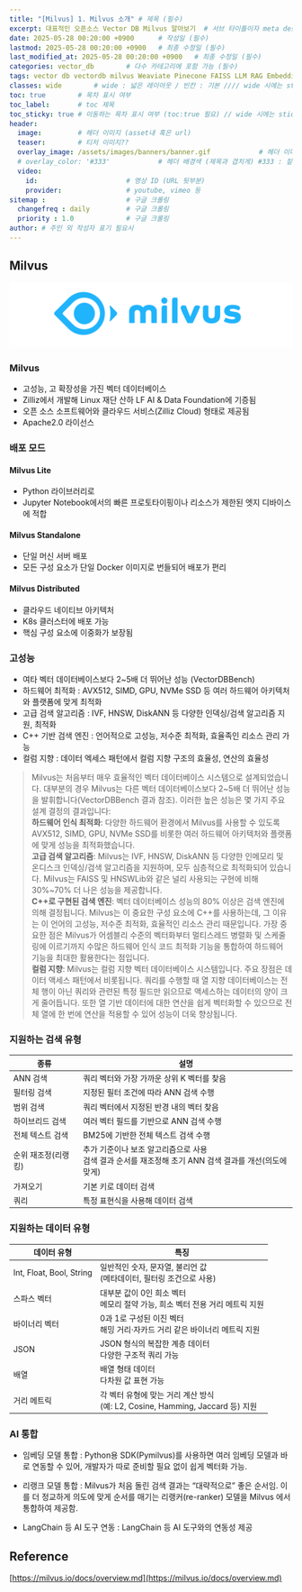 ```yaml
---
title: "[Milvus] 1. Milvus 소개" # 제목 (필수)
excerpt: 대표적인 오픈소스 Vector DB Milvus 알아보기  # 서브 타이틀이자 meta description (필수)
date: 2025-05-28 00:20:00 +0900      # 작성일 (필수)
lastmod: 2025-05-28 00:20:00 +0900   # 최종 수정일 (필수)
last_modified_at: 2025-05-28 00:20:00 +0900   # 최종 수정일 (필수)
categories: vector_db        # 다수 카테고리에 포함 가능 (필수)
tags: vector db vectordb milvus Weaviate Pinecone FAISS LLM RAG Embedding                     # 태그 복수개 가능 (필수)
classes: wide        # wide : 넓은 레이아웃 / 빈칸 : 기본 //// wide 시에는 sticky toc 불가
toc: true        # 목차 표시 여부
toc_label:       # toc 제목
toc_sticky: true # 이동하는 목차 표시 여부 (toc:true 필요) // wide 시에는 sticky toc 불가
header: 
  image:         # 헤더 이미지 (asset내 혹은 url)
  teaser:        # 티저 이미지??
  overlay_image: /assets/images/banners/banner.gif            # 헤더 이미지 (제목과 겹치게)
  # overlay_color: '#333'            # 헤더 배경색 (제목과 겹치게) #333 : 짙은 회색 (필수)
  video:
    id:                      # 영상 ID (URL 뒷부분)
    provider:                # youtube, vimeo 등
sitemap :                    # 구글 크롤링
  changefreq : daily         # 구글 크롤링
  priority : 1.0             # 구글 크롤링
author: # 주인 외 작성자 표기 필요시
---
```

<!--postNo: 20250528_001-->


## Milvus  

![](/assets/images/20250528_001_001.png)  

### Milvus  

- 고성능, 고 확장성을 가진 벡터 데이터베이스  
- Zilliz에서 개발해 Linux 재단 산하 LF AI & Data Foundation에 기증됨  
- 오픈 소스 소프트웨어와 클라우드 서비스(Zilliz Cloud) 형태로 제공됨  
- Apache2.0 라이선스  

### 배포 모드  

#### Milvus Lite  

- Python 라이브러리로  
- Jupyter Notebook에서의 빠른 프로토타이핑이나 리소스가 제한된 엣지 디바이스에 적합  

#### Milvus Standalone  

- 단일 머신 서버 배포  
- 모든 구성 요소가 단일 Docker 이미지로 번들되어 배포가 편리  

#### Milvus Distributed  

- 클라우드 네이티브 아키텍처  
- K8s 클러스터에 배포 가능  
- 핵심 구성 요소에 이중화가 보장됨  

### 고성능  

- 여타 벡터 데이터베이스보다 2~5배 더 뛰어난 성능 (VectorDBBench)  
- 하드웨어 최적화 : AVX512, SIMD, GPU, NVMe SSD 등 여러 하드웨어 아키텍처와 플랫폼에 맞게 최적화  
- 고급 검색 알고리즘 : IVF, HNSW, DiskANN 등 다양한 인덱싱/검색 알고리즘 지원, 최적화  
- C++ 기반 검색 엔진 : 언어적으로 고성능, 저수준 최적화, 효율족인 리소스 관리 가능  
- 컬럼 지향 : 데이터 엑세스 패턴에서 컬럼 지향 구조의 효율성, 연산의 효율성  


> Milvus는 처음부터 매우 효율적인 벡터 데이터베이스 시스템으로 설계되었습니다. 대부분의 경우 Milvus는 다른 벡터 데이터베이스보다 2~5배 더 뛰어난 성능을 발휘합니다(VectorDBBench 결과 참조). 이러한 높은 성능은 몇 가지 주요 설계 결정의 결과입니다:  
> **하드웨어 인식 최적화**: 다양한 하드웨어 환경에서 Milvus를 사용할 수 있도록 AVX512, SIMD, GPU, NVMe SSD를 비롯한 여러 하드웨어 아키텍처와 플랫폼에 맞게 성능을 최적화했습니다.  
> **고급 검색 알고리즘**: Milvus는 IVF, HNSW, DiskANN 등 다양한 인메모리 및 온디스크 인덱싱/검색 알고리즘을 지원하며, 모두 심층적으로 최적화되어 있습니다. Milvus는 FAISS 및 HNSWLib와 같은 널리 사용되는 구현에 비해 30%~70% 더 나은 성능을 제공합니다.  
> **C++로 구현된 검색 엔진**: 벡터 데이터베이스 성능의 80% 이상은 검색 엔진에 의해 결정됩니다. Milvus는 이 중요한 구성 요소에 C++를 사용하는데, 그 이유는 이 언어의 고성능, 저수준 최적화, 효율적인 리소스 관리 때문입니다. 가장 중요한 점은 Milvus가 어셈블리 수준의 벡터화부터 멀티스레드 병렬화 및 스케줄링에 이르기까지 수많은 하드웨어 인식 코드 최적화 기능을 통합하여 하드웨어 기능을 최대한 활용한다는 점입니다.  
> **컬럼 지향**: Milvus는 컬럼 지향 벡터 데이터베이스 시스템입니다. 주요 장점은 데이터 액세스 패턴에서 비롯됩니다. 쿼리를 수행할 때 열 지향 데이터베이스는 전체 행이 아닌 쿼리와 관련된 특정 필드만 읽으므로 액세스하는 데이터의 양이 크게 줄어듭니다. 또한 열 기반 데이터에 대한 연산을 쉽게 벡터화할 수 있으므로 전체 열에 한 번에 연산을 적용할 수 있어 성능이 더욱 향상됩니다.  

### 지원하는 검색 유형  

| 종류          | 설명                                                              |
| ----------- | --------------------------------------------------------------- |
| ANN 검색      | 쿼리 벡터와 가장 가까운 상위 K 벡터를 찾음                                       |
| 필터링 검색      | 지정된 필터 조건에 따라 ANN 검색 수행                                         |
| 범위 검색       | 쿼리 벡터에서 지정된 반경 내의 벡터 찾음                                         |
| 하이브리드 검색    | 여러 벡터 필드를 기반으로 ANN 검색 수행                                        |
| 전체 텍스트 검색   | BM25에 기반한 전체 텍스트 검색 수행                                          |
| 순위 재조정(리랭킹) | 추가 기준이나 보조 알고리즘으로 사용<br>검색 결과 순서를 재조정해 초기 ANN 검색 결과를 개선(의도에 맞게) |
| 가져오기        | 기본 키로 데이터 검색                                                    |
| 쿼리          | 특정 표현식을 사용해 데이터 검색                                              |

### 지원하는 데이터 유형  

| 데이터 유형                   | 특징                                                             |
| ------------------------ | -------------------------------------------------------------- |
| Int, Float, Bool, String | 일반적인 숫자, 문자열, 불리언 값<br>(메타데이터, 필터링 조건으로 사용)                    |
| 스파스 벡터                   | 대부분 값이 0인 희소 벡터<br>메모리 절약 가능, 희소 벡터 전용 거리 메트릭 지원               |
| 바이너리 벡터                  | 0과 1로 구성된 이진 벡터<br>해밍 거리·자카드 거리 같은 바이너리 메트릭 지원                 |
| JSON                     | JSON 형식의 복잡한 계층 데이터<br>다양한 구조적 쿼리 가능                           |
| 배열                       | 배열 형태 데이터<br>다차원 값 표현 가능                                       |
| 거리 메트릭                   | 각 벡터 유형에 맞는 거리 계산 방식<br>(예: L2, Cosine, Hamming, Jaccard 등) 지원 |

### AI 통합  

- 임베딩 모델 통합 : Python용 SDK(Pymilvus)를 사용하면 여러 임베딩 모델과 바로 연동할 수 있어, 개발자가 따로 준비할 필요 없이 쉽게 벡터화 가능.  

- 리랭크 모델 통합 : Milvus가 처음 돌린 검색 결과는 “대략적으로” 좋은 순서임. 이를 더 정교하게 의도에 맞게 순서를 매기는 리랭커(re-ranker) 모델을 Milvus 에서 통합하여 제공함.  

- LangChain 등 AI 도구 연동 : LangChain 등 AI 도구와의 연동성 제공  



## Reference  

[https://milvus.io/docs/overview.md](https://milvus.io/docs/overview.md)  